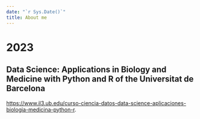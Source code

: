 ```yaml
---
date: "`r Sys.Date()`"
title: About me
---
```


# 2023

## Data Science: Applications in Biology and Medicine with Python and R of the Universitat de Barcelona

<https://www.il3.ub.edu/curso-ciencia-datos-data-science-aplicaciones-biologia-medicina-python-r>.
